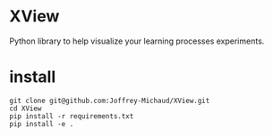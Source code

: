 # XView
Python library to help visualize your learning processes experiments.

# install

```shell
git clone git@github.com:Joffrey-Michaud/XView.git
cd XView
pip install -r requirements.txt
pip install -e .
```
